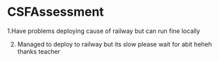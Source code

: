 # CSFAssessment

1.Have problems deploying cause of railway but can run fine locally

2. Managed to deploy to railway but its slow please wait for abit heheh thanks teacher
